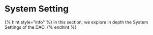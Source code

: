 # System Setting

{% hint style="info" %}
In this section, we explore in depth the System Settings of the DAO.
{% endhint %}
